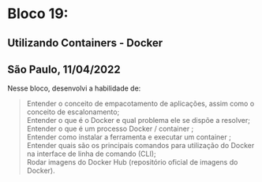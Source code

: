 # Bloco 19:

## Utilizando Containers - Docker
## São Paulo, 11/04/2022

Nesse bloco, desenvolvi a habilidade de:

>Entender o conceito de empacotamento de aplicações, assim como o conceito de escalonamento;\
>Entender o que é o Docker e qual problema ele se dispõe a resolver;\
>Entender o que é um processo Docker / container ;\
>Entender como instalar a ferramenta e executar um container ;\
>Entender quais são os principais comandos para utilização do Docker na interface de linha de comando (CLI);\
>Rodar imagens do Docker Hub (repositório oficial de imagens do Docker).
